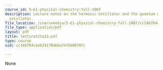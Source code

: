 ```yaml
---
course_id: 5-61-physical-chemistry-fall-2007
description: Lecture notes on the harmonic oscillator and the quantum mechanical harmonic
  oscillator.
file_location: /coursemedia/5-61-physical-chemistry-fall-2007/cc186784ceeb24179abba747588570fc_lecture12to15.pdf
file_type: application/pdf
layout: pdf
title: lecture12to15.pdf
type: course
uid: cc186784ceeb24179abba747588570fc

---
```

None